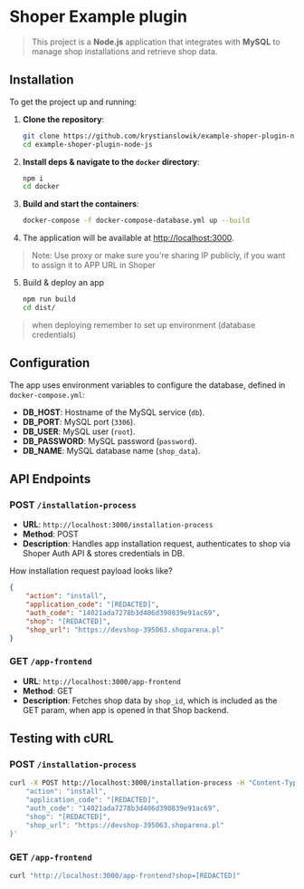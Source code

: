 
# Shoper Example plugin

> This project is a **Node.js** application that integrates with **MySQL** to manage shop installations and retrieve shop data.



## Installation

To get the project up and running:

1. **Clone the repository**:

   ```bash
   git clone https://github.com/krystianslowik/example-shoper-plugin-node-js.git
   cd example-shoper-plugin-node-js
   ```

2. **Install deps & navigate to the `docker` directory**:

   ```bash
   npm i
   cd docker
   ```

3. **Build and start the containers**:

   ```bash
   docker-compose -f docker-compose-database.yml up --build
   ```

4. The application will be available at [http://localhost:3000](http://localhost:3000).

> Note: Use proxy or make sure you're sharing IP publicly, if you want to assign it to APP URL in Shoper

5. Build & deploy an app 

   ```bash
   npm run build
   cd dist/
   ```
   
> when deploying remember to set up environment (database credentials)


## Configuration

The app uses environment variables to configure the database, defined in `docker-compose.yml`:

- **DB_HOST**: Hostname of the MySQL service (`db`).
- **DB_PORT**: MySQL port (`3306`).
- **DB_USER**: MySQL user (`root`).
- **DB_PASSWORD**: MySQL password (`password`).
- **DB_NAME**: MySQL database name (`shop_data`).

## API Endpoints

### POST `/installation-process`

- **URL**: `http://localhost:3000/installation-process`
- **Method**: POST
- **Description**: Handles app installation request, authenticates to shop via Shoper Auth API & stores credentials in DB.

How installation request payload looks like?
```json
{
    "action": "install",
    "application_code": "[REDACTED]",
    "auth_code": "14021ada7278b3d406d390839e91ac69",
    "shop": "[REDACTED]",
    "shop_url": "https://devshop-395063.shoparena.pl"
}
```

### GET `/app-frontend`

- **URL**: `http://localhost:3000/app-frontend`
- **Method**: GET
- **Description**: Fetches shop data by `shop_id`, which is included as the GET param, when app is opened in that Shop backend.

## Testing with cURL

### POST `/installation-process`

```bash
curl -X POST http://localhost:3000/installation-process -H "Content-Type: application/json" -d '{
    "action": "install",
    "application_code": "[REDACTED]",
    "auth_code": "14021ada7278b3d406d390839e91ac69",
    "shop": "[REDACTED]",
    "shop_url": "https://devshop-395063.shoparena.pl"
}'
```

### GET `/app-frontend`

```bash
curl "http://localhost:3000/app-frontend?shop=[REDACTED]"
```
